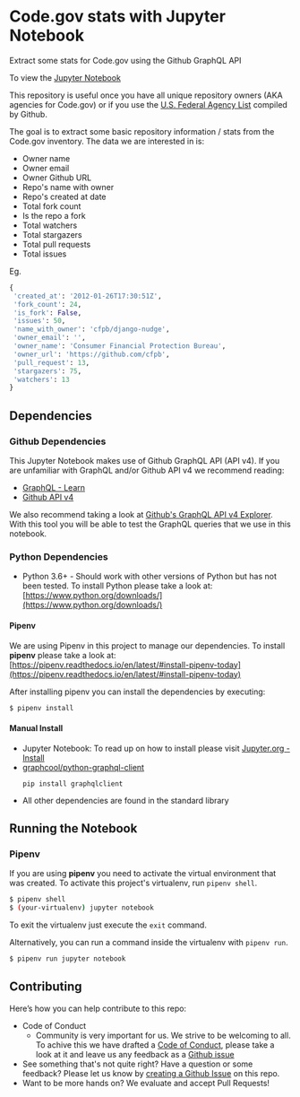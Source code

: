 # Code.gov stats with Jupyter Notebook
Extract some stats for Code.gov using the Github GraphQL API

To view the [Jupyter Notebook](https://github.com/GSA/code-gov-stats-jupyter-notebook/blob/master/code-gov-github-stats.ipynb)

This repository is useful once you have all unique repository owners (AKA agencies for Code.gov) or if you use the [U.S. Federal Agency List](https://github.com/github/government.github.com/blob/gh-pages/_data/governments.yml#L621) compiled by Github.

The goal is to extract some basic repository information / stats from the Code.gov inventory. The data we are interested in is:

- Owner name
- Owner email
- Owner Github URL
- Repo's name with owner
- Repo's created at date
- Total fork count
- Is the repo a fork
- Total watchers
- Total stargazers
- Total pull requests
- Total issues

Eg.

```Python
{
 'created_at': '2012-01-26T17:30:51Z',
 'fork_count': 24,
 'is_fork': False,
 'issues': 50,
 'name_with_owner': 'cfpb/django-nudge',
 'owner_email': '',
 'owner_name': 'Consumer Financial Protection Bureau',
 'owner_url': 'https://github.com/cfpb',
 'pull_request': 13,
 'stargazers': 75,
 'watchers': 13
}
```

## Dependencies
### Github Dependencies

This Jupyter Notebook makes use of Github GraphQL API (API v4). If you are unfamiliar with GraphQL and/or Github API v4 we recommend reading:

- [GraphQL - Learn](http://graphql.org/learn/)
- [Github API v4](https://developer.github.com/v4/)

We also recommend taking a look at [Github's GraphQL API v4 Explorer](https://developer.github.com/v4/explorer/). With this tool you will be able to test the GraphQL queries that we use in this notebook.

### Python Dependencies

- Python 3.6+ - Should work with other versions of Python but has not been tested. To install Python please take a look at: [https://www.python.org/downloads/](https://www.python.org/downloads/)

#### Pipenv

We are using Pipenv in this project to manage our dependencies. To install __pipenv__ please take a look at: [https://pipenv.readthedocs.io/en/latest/#install-pipenv-today](https://pipenv.readthedocs.io/en/latest/#install-pipenv-today)

After installing pipenv you can install the dependencies by executing:

```bash
$ pipenv install
```

#### Manual Install

- Jupyter Notebook: To read up on how to install please visit [Jupyter.org - Install](http://jupyter.org/install)
- [graphcool/python-graphql-client](https://github.com/graphcool/python-graphql-client)
  ```
  pip install graphqlclient
  ```
- All other dependencies are found in the standard library

## Running the Notebook

### Pipenv

If you are using __pipenv__ you need to activate the virtual environment that was created. To activate this project's virtualenv, run `pipenv shell`.

```bash
$ pipenv shell
$ (your-virtualenv) jupyter notebook
```

To exit the virtualenv just execute the `exit` command.

Alternatively, you can run a command inside the virtualenv with `pipenv run`.

```bash
$ pipenv run jupyter notebook
```


## Contributing

Here’s how you can help contribute to this repo:

* Code of Conduct
  * Community is very important for us. We strive to be welcoming to all. To achive this we have drafted a [Code of Conduct](CODE_OF_CONDUCT.md), please take a look at it and leave us any feedback as a [Github issue](https://github.com/GSA/code-gov-stats-jupyter-notebook/issues)
* See something that's not quite right? Have a question or some feedback? Please let us know by [creating a Github Issue](https://github.com/GSA/code-gov-stats-jupyter-notebook/issues/new) on this repo.
* Want to be more hands on? We evaluate and accept Pull Requests!
